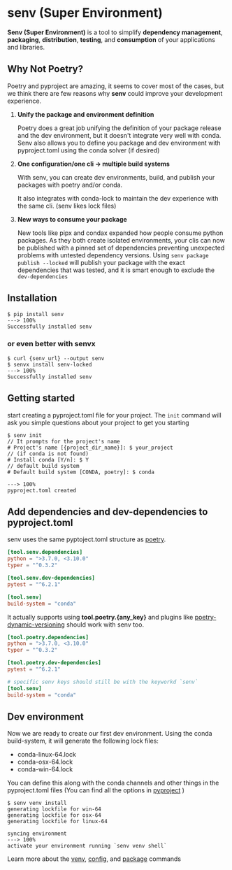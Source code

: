 # senv (Super Environment)

**Senv (Super Environment)** is a tool to simplify **dependency management**, **packaging**, **distribution**, **testing**, and **consumption** of your applications and libraries.

## Why Not Poetry?
Poetry and pyproject are amazing, it seems to cover most of the cases, but we think 
there are few reasons why **senv** could improve your development experience.

1. **Unify the package and environment definition**
   
   Poetry does a great job unifying the definition of your package release
   and the dev environment, but it doesn't integrate very well with conda.
   Senv also allows you to define you package and dev environment
   with pyproject.toml using the conda solver (if desired)

2. **One configuration/one cli -> multiple build systems**
   
   With senv, you can create dev environments, build, and publish your packages with poetry and/or conda.

   It also integrates with conda-lock to maintain the dev experience with the same cli. (senv likes lock files)

3. **New ways to consume your package**

   New tools like pipx and condax expanded how people consume python packages. As they both create isolated environments, 
   your clis can now be published with a pinned set of dependencies preventing unexpected problems with 
   untested dependency versions. Using `senv package publish --locked` will publish your package 
   with the exact dependencies that was tested, and it is smart enough to exclude the `dev-dependencies`


## Installation
<div class="termy">

```console
$ pip install senv
---> 100%
Successfully installed senv
```

</div>

### or even better with senvx

<div class="termy">

```console
$ curl {senv_url} --output senv
$ senvx install senv-locked
---> 100%
Successfully installed senv
```

</div>



## Getting started
start creating a pyproject.toml file for your project.
The `init` command will ask you simple questions about your project to get you starting

<div class="termy">

```console
$ senv init
// It prompts for the project's name
# Project's name [{project_dir_name}]: $ your_project
// (if conda is not found)
# Install conda [Y/n]: $ Y
// default build system
# Default build system [CONDA, poetry]: $ conda

---> 100%
pyproject.toml created
```

</div>


## Add dependencies and dev-dependencies to pyproject.toml

senv uses the same pyptoject.toml structure as [poetry](https://python-poetry.org/docs/pyproject/).

```toml
[tool.senv.dependencies]
python = ">3.7.0, <3.10.0"
typer = "^0.3.2"

[tool.senv.dev-dependencies]
pytest = "^6.2.1"

[tool.senv]
build-system = "conda"
```

It actually supports using **tool.poetry.{any_key}** and plugins like [poetry-dynamic-versioning](https://pypi.org/project/poetry-dynamic-versioning/) should work with senv too.

```toml
[tool.poetry.dependencies]
python = ">3.7.0, <3.10.0"
typer = "^0.3.2"

[tool.poetry.dev-dependencies]
pytest = "^6.2.1"

# specific senv keys should still be with the keyworkd `senv`
[tool.senv] 
build-system = "conda"
```

## Dev environment

Now we are ready to create our first dev environment. Using the conda build-system, it will generate the following lock files:

- conda-linux-64.lock
- conda-osx-64.lock
- conda-win-64.lock

You can define this along with the conda channels and other things in the pyproject.toml files (You can find all the options in [pyproject](./pyproject.md#configuration) )

<div class="termy">

```console
$ senv venv install
generating lockfile for win-64
generating lockfile for osx-64
generating lockfile for linux-64

syncing environment
---> 100%
activate your environment running `senv venv shell`
```

</div>

Learn more about the [venv](docs/venv.md), [config](docs/config.md), and [package](docs/package.md) commands
